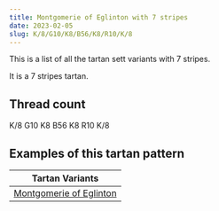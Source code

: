 ```yaml
---
title: Montgomerie of Eglinton with 7 stripes
date: 2023-02-05
slug: K/8/G10/K8/B56/K8/R10/K/8
---
```

This is a list of all the tartan sett variants with 7 stripes.

It is a 7 stripes tartan.


## Thread count
K/8 G10 K8 B56 K8 R10 K/8

## Examples of this tartan pattern

| Tartan Variants |
|---------------|
| [Montgomerie of Eglinton](/variants/k/8/g10/k8/b56/k8/r10/k/8-b304080-g008000-k000000-rc00000)||
